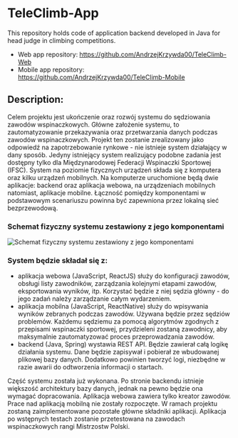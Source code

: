 
# TeleClimb-App
This repository holds code of application backend developed in Java for head judge in climbing competitions.

- Web app repository: https://github.com/AndrzejKrzywda00/TeleClimb-Web
- Mobile app repository: https://github.com/AndrzejKrzywda00/TeleClimb-Mobile


## Description:
Celem projektu jest ukończenie oraz rozwój systemu do sędziowania zawodów wspinaczkowych. Główne założenie systemu, to zautomatyzowanie przekazywania oraz przetwarzania danych podczas zawodów wspinaczkowych. Projekt ten zostanie zrealizowany jako odpowiedź na zapotrzebowanie rynkowe - nie istnieje system działający w dany sposób. Jedyny istniejący system realizujący podobne zadania jest dostępny tylko dla Międzynarodowej Federacji Wspinaczki Sportowej (IFSC).
System na poziomie fizycznych urządzeń składa się z komputera oraz kilku urządzeń mobilnych. Na komputerze uruchomione będą dwie aplikacje: backend oraz aplikacja webowa, na urządzeniach mobilnych natomiast, aplikacje mobilne. Łączność pomiędzy komponentami w podstawowym scenariuszu powinna być zapewniona przez lokalną sieć bezprzewodową. 

### Schemat fizyczny systemu zestawiony z jego komponentami
![Schemat fizyczny systemu zestawiony z jego komponentami](https://lh5.googleusercontent.com/QMGq5Gy2UtMunCDRY2sW-yhqJUWFOccCsJfw3uO25O15ZmQLlMJv1VHhKmDWFauI1DDgR2ZLyie3Ww=w1470-h973)



### System będzie składał się z:
- aplikacja webowa (JavaScript, ReactJS) służy do konfiguracji zawodów, obsługi listy zawodników, zarządzania kolejnymi etapami zawodów, eksportowania wyników, itp. Korzystać będzie z niej sędzia główny - do jego zadań należy zarządzanie całym wydarzeniem.
- aplikacja mobilna (JavaScript, ReactNative) służy do wpisywania wyników zebranych podczas zawodów. Używana będzie przez sędziów problemów. Każdemu sędziemu za pomocą algorytmów zgodnych z przepisami wspinaczki sportowej, przydzieleni zostaną zawodnicy, aby maksymalnie zautomatyzować proces przeprowadzania zawodów.
- backend (Java, Spring) wystawia REST API. Będzie zawierał całą logikę działania systemu. Dane będzie zapisywał i pobierał ze wbudowanej plikowej bazy danych. Dodatkowo powinien tworzyć logi, niezbędne w razie awarii do odtworzenia informacji o startach.

Część systemu została już wykonana. Po stronie backendu istnieje większość architektury bazy danych, jednak na pewno będzie ona wymagać dopracowania. Aplikacja webowa zawiera tylko kreator zawodów. Prace nad aplikacją mobilną nie zostały rozpoczęte. W ramach projektu zostaną zaimplementowane pozostałe główne składniki aplikacji. Aplikacja po wstępnych testach zostanie przetestowana na zawodach wspinaczkowych rangi Mistrzostw Polski.
